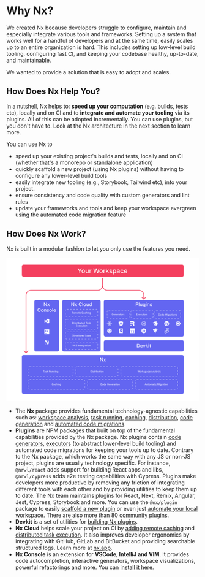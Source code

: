 # Why Nx?

We created Nx because developers struggle to configure, maintain and especially integrate various tools and frameworks. Setting up a system that works well for a handful of developers and at the same time, easily scales up to an entire organization is hard. This includes setting up low-level build tooling, configuring fast CI, and keeping your codebase healthy, up-to-date, and maintainable.

We wanted to provide a solution that is easy to adopt and scales.

## How Does Nx Help You?

In a nutshell, Nx helps to: **speed up your computation** (e.g. builds, tests etc), locally and on CI and to **integrate and automate your tooling** via its plugins. All of this can be adopted incrementally. You can use plugins, but you don't have to. Look at the Nx architecture in the next section to learn more.

You can use Nx to

- speed up your existing project's builds and tests, locally and on CI (whether that's a monorepo or standalone application)
- quickly scaffold a new project (using Nx plugins) without having to configure any lower-level build tools
- easily integrate new tooling (e.g., Storybook, Tailwind etc), into your project.
- ensure consistency and code quality with custom generators and lint rules
- update your frameworks and tools and keep your workspace evergreen using the automated code migration feature

## How Does Nx Work?

Nx is built in a modular fashion to let you only use the features you need.

![High-level Nx architecture](../images/nx-architecture.svg)

- The **Nx** package provides fundamental technology-agnostic capabilities such as: [workspace analysis](/core-features/explore-graph), [task running](/core-features/run-tasks), [caching](/core-features/cache-task-results), [distribution](/core-features/distribute-task-execution), [code generation](/plugin-features/use-code-generators) and [automated code migrations](/core-features/automate-updating-dependencies).
- **Plugins** are NPM packages that built on top of the fundamental capabilities provided by the Nx package. Nx plugins contain [code generators](/plugin-features/use-code-generators), [executors](/plugin-features/use-task-executors) (to abstract lower-level build tooling) and automated code migrations for keeping your tools up to date. Contrary to the Nx package, which works the same way with any JS or non-JS project, plugins are usually technology specific. For instance, `@nrwl/react` adds support for building React apps and libs, `@nrwl/cypress` adds e2e testing capabilities with Cypress. Plugins make developers more productive by removing any friction of integrating different tools with each other and by providing utilities to keep them up to date. The Nx team maintains plugins for React, Next, Remix, Angular, Jest, Cypress, Storybook and more. You can use the `@nx/plugin` package to easily [scaffold a new plugin](/plugin-features/create-your-own-plugin) or even just [automate your local workspace](/plugins/recipes/local-generators). There are also more than 80 [community plugins](/plugins/registry).
- **Devkit** is a set of utilities for [building Nx plugins](/plugin-features/create-your-own-plugin).
- **Nx Cloud** helps scale your project on CI by [adding remote caching](/concepts/how-caching-works) and [distributed task execution](/more-concepts/illustrated-dte). It also improves developer ergonomics by integrating with GitHub, GitLab and BitBucket and providing searchable structured logs. Learn more at [nx.app](https://nx.app).
- **Nx Console** is an extension for **VSCode, IntelliJ and VIM**. It provides code autocompletion, interactive generators, workspace visualizations, powerful refactorings and more. You can [install it here](/core-features/integrate-with-editors).
